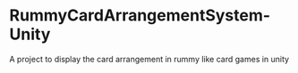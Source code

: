 # RummyCardArrangementSystem-Unity
A project to display the card arrangement in rummy like card games in unity
